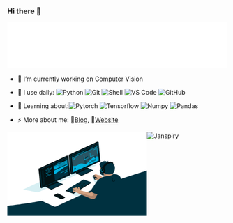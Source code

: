 ### Hi there 👋

<!--
**Janspiry/Janspiry** is a ✨ _special_ ✨ repository because its `README.md` (this file) appears on your GitHub profile.

Here are some ideas to get you started:

- 👯 I’m looking to collaborate on ...
- 🤔 I’m looking for help with ...
- 💬 Ask me about ...
- ⚡ Fun fact: ...
-->
<img src="https://github.com/Janspiry/Janspiry/blob/master/output.gif" alt="Here is a little bit about me!">

- 🔭 I’m currently working on Computer Vision
- 🚀 I use daily:
  ![Python](https://img.shields.io/badge/-Python-8fcfd1?style=plastic&logo=Python)
  ![Git](https://img.shields.io/badge/-Git-black?style=plastic&logo=git)
  ![Shell](https://img.shields.io/badge/-Shell-blasck?style=plastic&logo=Shell)
  ![VS Code](https://img.shields.io/badge/-VS%20Code-007ACC?style=plastic&logo=visual-studio-code)
  ![GitHub](https://img.shields.io/badge/-GitHub-181717?style=plastic&logo=github)
  
- 🌱 Learning about:![Pytorch](https://img.shields.io/badge/-Pytorch-007ACC?style=plastic&logo=pytorch) 
  ![Tensorflow](https://img.shields.io/badge/-Tensorflow-007ACC?style=plastic&logo=tensorflow) 
  ![Numpy](https://img.shields.io/badge/-Numpy-007ACC?style=plastic&logo=numpy) 
  ![Pandas](https://img.shields.io/badge/-Pandas-007ACC?style=plastic&logo=pandas) 
  
- ⚡ More about me: 💬[Blog](https://blog.csdn.net/jianglw1), 📝[Website](https://janspiry.github.io/) 


<p> <img src="https://github-readme-stats.vercel.app/api?username=Janspiry&show_icons=true&theme=gotham" alt="Janspiry" />
<img align="left" alt="GIF" src="https://github.com/Janspiry/Janspiry/blob/main/code.gif?raw=true" width="320" height="192" />

